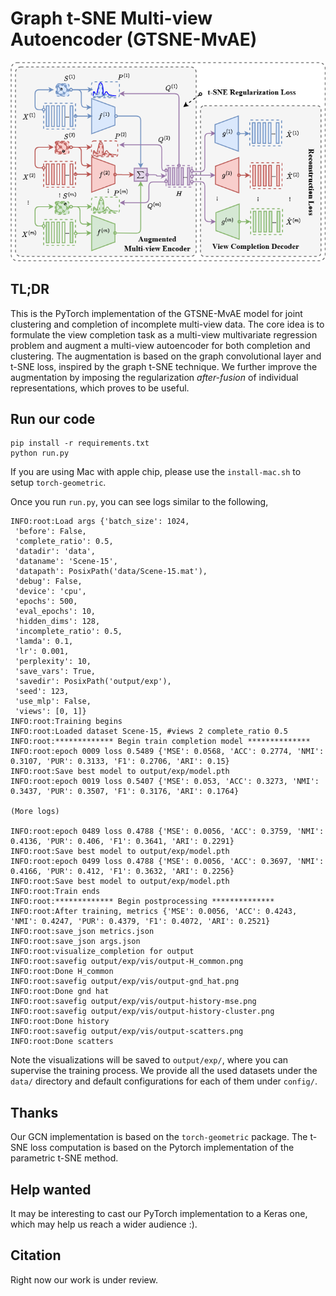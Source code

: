 # Graph t-SNE Multi-view Autoencoder (GTSNE-MvAE)

![framework](framework/framework.png)


## TL;DR

This is the PyTorch implementation of the GTSNE-MvAE model for joint clustering and completion of incomplete multi-view data. The core idea is to formulate the view completion task as a multi-view multivariate regression problem and augment a multi-view autoencoder for both completion and clustering. The augmentation is based on the graph convolutional layer and t-SNE loss, inspired by the graph t-SNE technique. We further improve the augmentation by imposing the regularization *after-fusion* of individual representations, which proves to be useful.

## Run our code

```
pip install -r requirements.txt
python run.py
```

If you are using Mac with apple chip, please use the `install-mac.sh` to setup `torch-geometric`.

Once you run `run.py`, you can see logs similar to the following,
```
INFO:root:Load args {'batch_size': 1024,
 'before': False,
 'complete_ratio': 0.5,
 'datadir': 'data',
 'dataname': 'Scene-15',
 'datapath': PosixPath('data/Scene-15.mat'),
 'debug': False,
 'device': 'cpu',
 'epochs': 500,
 'eval_epochs': 10,
 'hidden_dims': 128,
 'incomplete_ratio': 0.5,
 'lamda': 0.1,
 'lr': 0.001,
 'perplexity': 10,
 'save_vars': True,
 'savedir': PosixPath('output/exp'),
 'seed': 123,
 'use_mlp': False,
 'views': [0, 1]}
INFO:root:Training begins
INFO:root:Loaded dataset Scene-15, #views 2 complete_ratio 0.5
INFO:root:************* Begin train completion model **************
INFO:root:epoch 0009 loss 0.5489 {'MSE': 0.0568, 'ACC': 0.2774, 'NMI': 0.3107, 'PUR': 0.3133, 'F1': 0.2706, 'ARI': 0.15}
INFO:root:Save best model to output/exp/model.pth
INFO:root:epoch 0019 loss 0.5407 {'MSE': 0.053, 'ACC': 0.3273, 'NMI': 0.3437, 'PUR': 0.3507, 'F1': 0.3176, 'ARI': 0.1764}

(More logs)

INFO:root:epoch 0489 loss 0.4788 {'MSE': 0.0056, 'ACC': 0.3759, 'NMI': 0.4136, 'PUR': 0.406, 'F1': 0.3641, 'ARI': 0.2291}
INFO:root:Save best model to output/exp/model.pth
INFO:root:epoch 0499 loss 0.4788 {'MSE': 0.0056, 'ACC': 0.3697, 'NMI': 0.4166, 'PUR': 0.412, 'F1': 0.3632, 'ARI': 0.2256}
INFO:root:Save best model to output/exp/model.pth
INFO:root:Train ends
INFO:root:************* Begin postprocessing **************
INFO:root:After training, metrics {'MSE': 0.0056, 'ACC': 0.4243, 'NMI': 0.4247, 'PUR': 0.4379, 'F1': 0.4072, 'ARI': 0.2521}
INFO:root:save_json metrics.json
INFO:root:save_json args.json
INFO:root:visualize_completion for output
INFO:root:savefig output/exp/vis/output-H_common.png
INFO:root:Done H_common
INFO:root:savefig output/exp/vis/output-gnd_hat.png
INFO:root:Done gnd hat
INFO:root:savefig output/exp/vis/output-history-mse.png
INFO:root:savefig output/exp/vis/output-history-cluster.png
INFO:root:Done history
INFO:root:savefig output/exp/vis/output-scatters.png
INFO:root:Done scatters
```
Note the visualizations will be saved to `output/exp/`, where you can supervise the training process. We provide all the used datasets under the `data/` directory and default configurations for each of them under `config/`.


## Thanks

Our GCN implementation is based on the `torch-geometric` package. The t-SNE loss computation is based on the Pytorch implementation of the parametric t-SNE method.

## Help wanted

It may be interesting to cast our PyTorch implementation to a Keras one, which may help us reach a wider audience :).


## Citation

Right now our work is under review.
